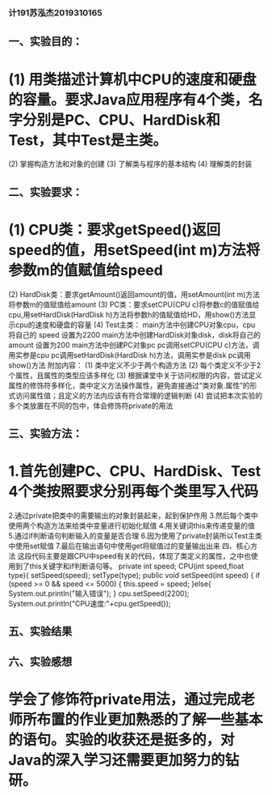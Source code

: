 ### 计191苏泓杰2019310165
## 一、实验目的：
# (1) 用类描述计算机中CPU的速度和硬盘的容量。要求Java应用程序有4个类，名字分别是PC、CPU、HardDisk和Test，其中Test是主类。
  (2) 掌握构造方法和对象的创建
  (3) 了解类与程序的基本结构
  (4) 理解类的封装

## 二、实验要求：
# (1) CPU类：要求getSpeed()返回speed的值，用setSpeed(int m)方法将参数m的值赋值给speed
(2) HardDisk类：要求getAmount()返回amount的值，用setAmount(int m)方法将参数m的值赋值给amount
(3) PC类：要求setCPU(CPU c)将参数c的值赋值给cpu,用setHardDisk(HardDisk h)方法将参数h的值赋值给HD，用show()方法显示cpu的速度和硬盘的容量
(4) Test主类：
main方法中创建CPU对象cpu，cpu 将自己的 speed 设置为2200
main方法中创建HardDisk对象disk，disk将自己的 amount 设置为200
main方法中创建PC对象pc
pc调用setCPU(CPU c)方法，调用实参是cpu
pc调用setHardDisk(HardDisk h)方法，调用实参是disk
pc调用show()方法
附加内容：
(1) 类中定义不少于两个构造方法
(2) 每个类定义不少于2个属性，且属性的类型应该多样化
(3) 根据课堂中关于访问权限的内容，尝试定义属性的修饰符多样化，类中定义方法操作属性，避免直接通过“类对象.属性”的形式访问属性值；且定义的方法内应该有符合常理的逻辑判断
(4) 尝试把本次实验的多个类放置在不同的包中，体会修饰符private的用法

## 三、实验方法：
# 1.首先创建PC、CPU、HardDisk、Test 4个类按照要求分别再每个类里写入代码
2.通过private把类中的需要输出的对象封装起来，起到保护作用
3.然后每个类中使用两个构造方法来给类中变量进行初始化赋值
4.用关键词this来传递变量的值
5.通过if判断语句判断输入的变量是否合理
6.因为使用了private封装所以Test主类中使用set赋值
7.最后在输出语句中使用get将赋值过的变量输出出来
四、核心方法
这段代码主要是跟CPU中speed有关的代码，体现了类定义的属性，之中也使用到了this关键字和if判断语句等。
private int speed;
CPU(int speed,float type){
        setSpeed(speed);
        setType(type);
public void setSpeed(int speed) {
        if (speed >= 0 && speed <= 5000) {
            this.speed = speed;
        }else{
            System.out.println("输入错误");
        }
cpu.setSpeed(2200);
System.out.println("CPU速度:"+cpu.getSpeed());
## 五、实验结果

## 六、实验感想
# 学会了修饰符private用法，通过完成老师所布置的作业更加熟悉的了解一些基本的语句。实验的收获还是挺多的，对Java的深入学习还需要更加努力的钻研。
